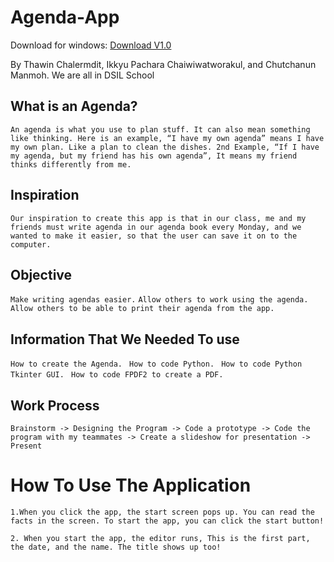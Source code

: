 # Agenda-App

Download for windows: [Download V1.0](https://github.com/mameeewin/Agenda-Application/releases/download/v1.0/AgendaApplicationV1.0.zip)

By Thawin Chalermdit, Ikkyu Pachara Chaiwiwatworakul, and Chutchanun Manmoh. We are all in DSIL School

## What is an Agenda?
  `An agenda is what you use to plan stuff. It can also mean something like thinking. Here is an example, “I have my own agenda” means I have my own plan. Like a plan to clean the dishes. 2nd Example, “If I have my agenda, but my friend has his own agenda”, It means my friend thinks differently from me. `

## Inspiration
  `Our inspiration to create this app is that in our class, me and my friends must write agenda in our agenda book every Monday, and we wanted to make it easier, so that the user can save it on to the computer. `

## Objective
  `Make writing agendas easier.` 
  `Allow others to work using the agenda.`
  `Allow others to be able to print their agenda from the app.`

## Information That We Needed To use
  `How to create the Agenda. `
  `How to code Python. `
  `How to code Python Tkinter GUI. `
  `How to code FPDF2 to create a PDF.`

## Work Process
  `Brainstorm -> Designing the Program -> Code a prototype -> Code the program with my teammates -> Create a slideshow for presentation -> Present`

# How To Use The Application
  `1.When you click the app, the start screen pops up. You can read the facts in the screen. To start the app, you can click the start button!`

  `2. When you start the app, the editor runs, This is the first part, the date, and the name. The title shows up too!`


